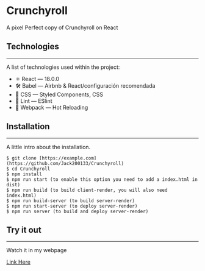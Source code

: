 # Crunchyroll
A pixel Perfect copy of Crunchyroll on React
## Technologies
***
A list of technologies used within the project:
*    ⚛ React — 18.0.0
*    🛠 Babel — Airbnb & React/configuración recomendada
*    💅 CSS — Styled Components, CSS
*    💖 Lint — ESlint
*    🚀 Webpack — Hot Reloading
## Installation
***
A little intro about the installation. 
```
$ git clone [https://example.com](https://github.com/Jack200133/Crunchyroll)
$ cd Crunchyroll
$ npm install
$ npm run start (to enable this option you need to add a index.html in dist)
$ npm run build (to build client-render, you will also need index.html)
$ npm run build-server (to build server-render)
$ npm run start-server (to deploy server-render)
$ npm run server (to build and deploy server-render)
```
 
## Try it out
***
Watch it in my webpage

[Link Here](http://crunchyroll.juanangelcarrera.xyz/)

